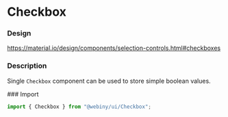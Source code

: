 # Checkbox

### Design

<a href="https://material.io/design/components/selection-controls.html#checkboxes" target="_blank">https://material.io/design/components/selection-controls.html#checkboxes</a>

### Description

Single `Checkbox` component can be used to store simple boolean values.

### Import

```js
import { Checkbox } from "@webiny/ui/Checkbox";
```
